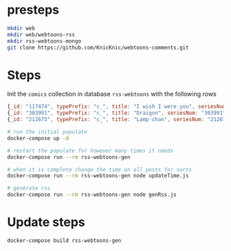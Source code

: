 # presteps

```bash
mkdir web
mkdir web/webtoons-rss
mkdir rss-webtoons-mongo
git clone https://github.com/KnicKnic/webtoons-comments.git
```

# Steps

Init the `comics` collection in database `rss-webtoons` with the following rows

```javascript
{_id: "117474", typePrefix: "c_", title: "I wish I were you", seriesNum: "117474", link: "https://www.webtoons.com/en/challenge/i-wish-i-were-you/list?title_no=117474"}
{_id: "303991", typePrefix: "c_", title: "Draigon", seriesNum: "303991", link: "https://www.webtoons.com/en/challenge/draigon/list?title_no=303991"}
{_id: "212675", typePrefix: "c_", title: "Lamp-chan", seriesNum: "212675", link: "https://www.webtoons.com/en/challenge/lamp-chan/list?title_no=212675"}
```


```bash
# run the initial populate
docker-compose up -d 

# restart the populate for however many times it needs
docker-compose run --rm rss-webtoons-gen

# when it is complete change the time on all posts for sorts
docker-compose run --rm rss-webtoons-gen node updateTime.js

# generate rss
docker-compose run --rm rss-webtoons-gen node genRss.js
```

# Update steps

```bash
docker-compose build rss-webtoons-gen
```


